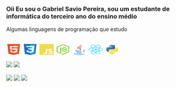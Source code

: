 ### Oii Eu sou o Gabriel Savio Pereira, sou um estudante de informática do terceiro ano do ensino médio

Algumas linguagens de programação que estudo
<div style="display: inline_block"><br>
  <img align="center" alt="Savio-HTML" height="30" width="40" src="https://raw.githubusercontent.com/devicons/devicon/master/icons/html5/html5-original.svg">
  <img align="center" alt="Savio-CSS" height="30" width="40" src="https://raw.githubusercontent.com/devicons/devicon/master/icons/css3/css3-original.svg">
  <img align="center" alt="Savio-Js" height="30" width="40" src="https://raw.githubusercontent.com/devicons/devicon/master/icons/javascript/javascript-plain.svg">
  <img align="center" alt="Bernardo-NodeJs" height="30" width="40" src="https://raw.githubusercontent.com/devicons/devicon/master/icons/nodejs/nodejs-original.svg">
  <img align="center" alt="Bernardo-Java" height="30" width="40" src="https://raw.githubusercontent.com/devicons/devicon/master/icons/java/java-original.svg">
  <img align="center" alt="Savio-React" height="30" width="40" src="https://raw.githubusercontent.com/devicons/devicon/master/icons/react/react-original.svg">
  <img align="center" alt="Savio-Python" height="30" width="40" src="https://raw.githubusercontent.com/devicons/devicon/master/icons/python/python-original.svg">

</div>
<br>
<div>
  <img height="160em" src="https://github-readme-stats.vercel.app/api?username=GabrielSavioPereira&show_icons=true&theme=tokyonight&include_all_commits=true&count_private=true"/>
  <img height="160em" src="https://github-readme-stats.vercel.app/api/top-langs/?username=GabrielSavioPereira&layout=compact&langs_count=6&theme=tokyonight"/>
</div>
<br>



<div> 
  <a align="center" href="https://instagram.com/gabriel.savio_" target="_blank"><img src="https://img.shields.io/badge/-Instagram-%23E4405F?style=for-the-badge&logo=instagram&logoColor=white" target="_blank"></a>
  <a align="center" href = "mailto:gabrielsavio2201@gmai.com"><img src="https://img.shields.io/badge/-Gmail-%23333?style=for-the-badge&logo=gmail&logoColor=white" target="_blank"></a>
  <a align="center" href="https://www.linkedin.com/in/gabriel-savio-a42b6724b" target="_blank"><img src="https://img.shields.io/badge/-LinkedIn-%230077B5?style=for-the-badge&logo=linkedin&logoColor=white" target="_blank"></a> 
  
</div>
